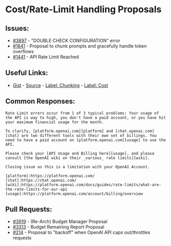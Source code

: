 [gist]:https://gist.github.com/anonhostpi/97d4bb3e9535c92b8173fae704b76264#file-_topics-0005-api-0002-access-rate-limits-md
[source]:https://github.com/anonhostpi/AUTOGPT.TRACKERS/blob/main/TOPICS/0005.API/0002.ACCESS/RATE-LIMITS.md
[label_chunking]:https://github.com/Significant-Gravitas/Auto-GPT/labels/function%3A%20process%20text
[label_cost]:https://github.com/Significant-Gravitas/Auto-GPT/labels/API%20costs
# Cost/Rate-Limit Handling Proposals
## Issues:
- [#3897][3897] - "DOUBLE CHECK CONFIGURATION" error
- [#1841][1841] - Proposal to chunk prompts and gracefully handle token overflows
- [#1441][1441] - API Rate Limit Reached

## Useful Links:
- [Gist][gist] - [Source][source] - [Label: Chunking][label_chunking] - [Label: Cost][label_cost]

## Common Responses:
```
Rate Limit errors occur from 1 of 3 typical problems: Your usage of the API is way to high, you don't have a paid account, or you have hit your maximum financial usage for the month.

To clarify, [platform.openai.com][platform] and [chat.openai.com][chat] are two different tools with their own set of billings. You need to have a paid account on [platform.openai.com][usage] to use the API.

Please check your [API Usage and Billing here][usage], and please consult [the OpenAI wiki on their _various_ rate limits][wiki].

Closing issue as this is a limitation with your OpenAI Account.

[platform]:https://platform.openai.com/
[chat]:https://chat.openai.com/
[wiki]:https://platform.openai.com/docs/guides/rate-limits/what-are-the-rate-limits-for-our-api
[usage]:https://platform.openai.com/account/billing/overview
```

## Pull Requests:
- [#3919][3919] - (Re-Arch) Budget Manager Proposal
- [#3313][3313] - Budget Remaining Report Proposal
- [#214][214] - Proposal to "backoff" when OpenAI API caps out/throttles requests

[214]:https://github.com/Significant-Gravitas/Auto-GPT/issues/214
[1441]:https://github.com/Significant-Gravitas/Auto-GPT/issues/1441
[1841]:https://github.com/Significant-Gravitas/Auto-GPT/issues/1841
[3313]:https://github.com/Significant-Gravitas/Auto-GPT/pull/3313
[3897]:https://github.com/Significant-Gravitas/Auto-GPT/issues/3897
[3919]:https://github.com/Significant-Gravitas/Auto-GPT/pull/3919